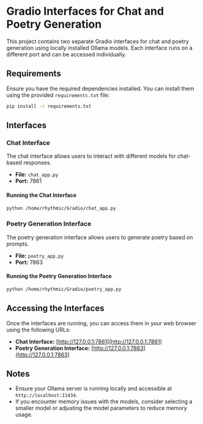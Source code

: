 # Gradio Interfaces for Chat and Poetry Generation

This project contains two separate Gradio interfaces for chat and poetry generation using locally installed Ollama models. Each interface runs on a different port and can be accessed individually.

## Requirements

Ensure you have the required dependencies installed. You can install them using the provided `requirements.txt` file:

```sh
pip install -r requirements.txt
```

## Interfaces

### Chat Interface

The chat interface allows users to interact with different models for chat-based responses.

- **File:** `chat_app.py`
- **Port:** 7861

#### Running the Chat Interface

```sh
python /home/rhythmic/Gradio/chat_app.py
```

### Poetry Generation Interface

The poetry generation interface allows users to generate poetry based on prompts.

- **File:** `poetry_app.py`
- **Port:** 7863

#### Running the Poetry Generation Interface

```sh
python /home/rhythmic/Gradio/poetry_app.py
```

## Accessing the Interfaces

Once the interfaces are running, you can access them in your web browser using the following URLs:

- **Chat Interface:** [http://127.0.0.1:7861](http://127.0.0.1:7861)
- **Poetry Generation Interface:** [http://127.0.0.1:7863](http://127.0.0.1:7863)

## Notes

- Ensure your Ollama server is running locally and accessible at `http://localhost:11434`.
- If you encounter memory issues with the models, consider selecting a smaller model or adjusting the model parameters to reduce memory usage.
